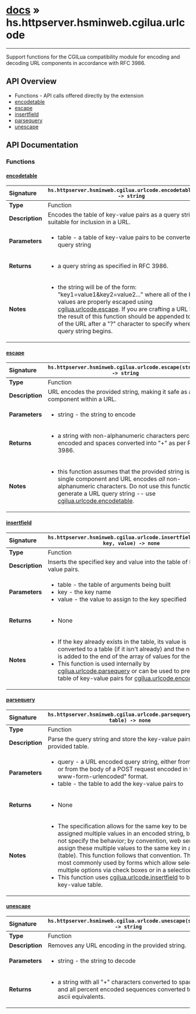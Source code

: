 # [docs](index.md) » hs.httpserver.hsminweb.cgilua.urlcode
---

Support functions for the CGILua compatibility module for encoding and decoding URL components in accordance with RFC 3986.

## API Overview
* Functions - API calls offered directly by the extension
 * [encodetable](#encodetable)
 * [escape](#escape)
 * [insertfield](#insertfield)
 * [parsequery](#parsequery)
 * [unescape](#unescape)

## API Documentation

### Functions

#### [encodetable](#encodetable)
| <span style="float: left;">**Signature**</span> | <span style="float: left;">`hs.httpserver.hsminweb.cgilua.urlcode.encodetable(table) -> string` </span>                                                          |
| -----------------------------------------------------|---------------------------------------------------------------------------------------------------------|
| **Type**                                             | Function                                                                                         |
| **Description**                                      | Encodes the table of key-value pairs as a query string suitable for inclusion in a URL.                                                                                         |
| **Parameters**                                       | <ul markdown="1"><li markdown="1">table - a table of key-value pairs to be converted into a query string</li></ul> |
| **Returns**                                          | <ul markdown="1"><li markdown="1">a query string as specified in RFC 3986.</li></ul>          |
| **Notes**                                            | <ul markdown="1"><li markdown="1">the string will be of the form: "key1=value1&key2=value2..." where all of the keys and values are properly escaped using [cgilua.urlcode.escape](#escape).  If you are crafting a URL by hand, the result of this function should be appended to the end of the URL after a "?" character to specify where the query string begins.</li></ul>                |

#### [escape](#escape)
| <span style="float: left;">**Signature**</span> | <span style="float: left;">`hs.httpserver.hsminweb.cgilua.urlcode.escape(string) -> string` </span>                                                          |
| -----------------------------------------------------|---------------------------------------------------------------------------------------------------------|
| **Type**                                             | Function                                                                                         |
| **Description**                                      | URL encodes the provided string, making it safe as a component within a URL.                                                                                         |
| **Parameters**                                       | <ul markdown="1"><li markdown="1">string - the string to encode</li></ul> |
| **Returns**                                          | <ul markdown="1"><li markdown="1">a string with non-alphanumeric characters percent encoded and spaces converted into "+" as per RFC 3986.</li></ul>          |
| **Notes**                                            | <ul markdown="1"><li markdown="1">this function assumes that the provided string is a single component and URL encodes *all* non-alphanumeric characters.  Do not use this function to generate a URL query string -- use [cgilua.urlcode.encodetable](#encodetable).</li></ul>                |

#### [insertfield](#insertfield)
| <span style="float: left;">**Signature**</span> | <span style="float: left;">`hs.httpserver.hsminweb.cgilua.urlcode.insertfield(table, key, value) -> none` </span>                                                          |
| -----------------------------------------------------|---------------------------------------------------------------------------------------------------------|
| **Type**                                             | Function                                                                                         |
| **Description**                                      | Inserts the specified key and value into the table of key-value pairs.                                                                                         |
| **Parameters**                                       | <ul markdown="1"><li markdown="1">table - the table of arguments being built</li><li markdown="1">key   - the key name</li><li markdown="1">value - the value to assign to the key specified</li></ul> |
| **Returns**                                          | <ul markdown="1"><li markdown="1">None</li></ul>          |
| **Notes**                                            | <ul markdown="1"><li markdown="1">If the key already exists in the table, its value is converted to a table (if it isn't already) and the new value is added to the end of the array of values for the key.</li><li markdown="1">This function is used internally by [cgilua.urlcode.parsequery](#parsequery) or can be used to prepare a table of key-value pairs for [cgilua.urlcode.encodetable](#encodetable).</li></ul>                |

#### [parsequery](#parsequery)
| <span style="float: left;">**Signature**</span> | <span style="float: left;">`hs.httpserver.hsminweb.cgilua.urlcode.parsequery(query, table) -> none` </span>                                                          |
| -----------------------------------------------------|---------------------------------------------------------------------------------------------------------|
| **Type**                                             | Function                                                                                         |
| **Description**                                      | Parse the query string and store the key-value pairs in the provided table.                                                                                         |
| **Parameters**                                       | <ul markdown="1"><li markdown="1">query - a URL encoded query string, either from a URL or from the body of a POST request encoded in the "x-www-form-urlencoded" format.</li><li markdown="1">table - the table to add the key-value pairs to</li></ul> |
| **Returns**                                          | <ul markdown="1"><li markdown="1">None</li></ul>          |
| **Notes**                                            | <ul markdown="1"><li markdown="1">The specification allows for the same key to be assigned multiple values in an encoded string, but does not specify the behavior; by convention, web servers assign these multiple values to the same key in an array (table).  This function follows that convention.  This is most commonly used by forms which allow selecting multiple options via check boxes or in a selection list.</li><li markdown="1">This function uses [cgilua.urlcode.insertfield](#insertfield) to build the key-value table.</li></ul>                |

#### [unescape](#unescape)
| <span style="float: left;">**Signature**</span> | <span style="float: left;">`hs.httpserver.hsminweb.cgilua.urlcode.unescape(string) -> string` </span>                                                          |
| -----------------------------------------------------|---------------------------------------------------------------------------------------------------------|
| **Type**                                             | Function                                                                                         |
| **Description**                                      | Removes any URL encoding in the provided string.                                                                                         |
| **Parameters**                                       | <ul markdown="1"><li markdown="1">string - the string to decode</li></ul> |
| **Returns**                                          | <ul markdown="1"><li markdown="1">a string with all "+" characters converted to spaces and all percent encoded sequences converted to their ascii equivalents.</li></ul>          |

